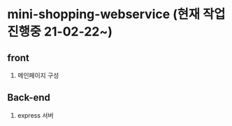# mini-shopping-webservice (현재 작업 진행중 21-02-22~)

## front
1. 메인페이지 구성 

## Back-end
1. express 서버 
